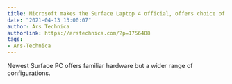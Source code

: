 ```yaml
---
title: Microsoft makes the Surface Laptop 4 official, offers choice of AMD or Intel
date: "2021-04-13 13:00:07"
author: Ars Technica
authorlink: https://arstechnica.com/?p=1756488
tags:
- Ars-Technica
---
```

Newest Surface PC offers familiar hardware but a wider range of configurations.